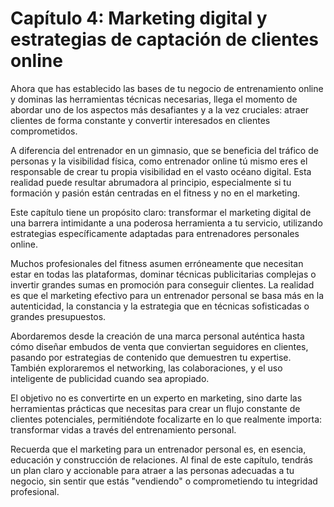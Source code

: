 # Capítulo 4: Marketing digital y estrategias de captación de clientes online

Ahora que has establecido las bases de tu negocio de entrenamiento online y dominas las herramientas técnicas necesarias, llega el momento de abordar uno de los aspectos más desafiantes y a la vez cruciales: atraer clientes de forma constante y convertir interesados en clientes comprometidos.

A diferencia del entrenador en un gimnasio, que se beneficia del tráfico de personas y la visibilidad física, como entrenador online tú mismo eres el responsable de crear tu propia visibilidad en el vasto océano digital. Esta realidad puede resultar abrumadora al principio, especialmente si tu formación y pasión están centradas en el fitness y no en el marketing.

Este capítulo tiene un propósito claro: transformar el marketing digital de una barrera intimidante a una poderosa herramienta a tu servicio, utilizando estrategias específicamente adaptadas para entrenadores personales online.

Muchos profesionales del fitness asumen erróneamente que necesitan estar en todas las plataformas, dominar técnicas publicitarias complejas o invertir grandes sumas en promoción para conseguir clientes. La realidad es que el marketing efectivo para un entrenador personal se basa más en la autenticidad, la constancia y la estrategia que en técnicas sofisticadas o grandes presupuestos.

Abordaremos desde la creación de una marca personal auténtica hasta cómo diseñar embudos de venta que conviertan seguidores en clientes, pasando por estrategias de contenido que demuestren tu expertise. También exploraremos el networking, las colaboraciones, y el uso inteligente de publicidad cuando sea apropiado.

El objetivo no es convertirte en un experto en marketing, sino darte las herramientas prácticas que necesitas para crear un flujo constante de clientes potenciales, permitiéndote focalizarte en lo que realmente importa: transformar vidas a través del entrenamiento personal.

Recuerda que el marketing para un entrenador personal es, en esencia, educación y construcción de relaciones. Al final de este capítulo, tendrás un plan claro y accionable para atraer a las personas adecuadas a tu negocio, sin sentir que estás "vendiendo" o comprometiendo tu integridad profesional. 